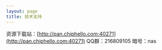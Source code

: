 ```yaml
---
layout: page
title: 技术支持 
---
```


资源下载站：[http://pan.chiphello.com:40271](http://pan.chiphello.com:40271)
QQ群：216809105 暗号：nas

